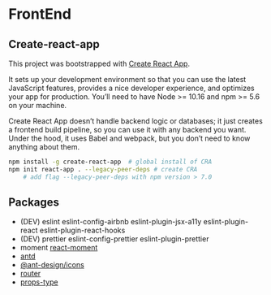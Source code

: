 # FrontEnd

## Create-react-app

This project was bootstrapped with [Create React App](https://github.com/facebook/create-react-app).

It sets up your development environment so that you can use the latest JavaScript features, provides a nice developer experience, and optimizes your app for production. You’ll need to have Node >= 10.16 and npm >= 5.6 on your machine.

Create React App doesn’t handle backend logic or databases; it just creates a frontend build pipeline, so you can use it with any backend you want. Under the hood, it uses Babel and webpack, but you don’t need to know anything about them.

```sh
npm install -g create-react-app  # global install of CRA
npm init react-app . --legacy-peer-deps # create CRA
	# add flag --legacy-peer-deps with npm version > 7.0
```

## Packages

- (DEV) eslint eslint-config-airbnb eslint-plugin-jsx-a11y eslint-plugin-react eslint-plugin-react-hooks
- (DEV) prettier eslint-config-prettier eslint-plugin-prettier
- moment [react-moment](https://www.npmjs.com/package/react-moment)
- [antd](https://ant.design/docs/react/introduce)
- [@ant-design/icons](https://ant.design/components/icon/)
- [router](https://reactrouter.com/web/guides/quick-start)
- [props-type](https://it.reactjs.org/docs/typechecking-with-proptypes.html)
